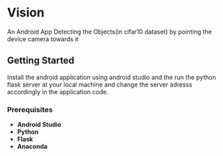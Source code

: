 # Vision
An Android App Detecting the Objects(in cifar10 dataset) by pointing the device camera towards it

## Getting Started
Install the android application using android studio and the run the python flask server at your local machine and change the server adresss accordingly in the application code.

### Prerequisites

* **Android Studio**
* **Python**
* **Flask**
* **Anaconda**



